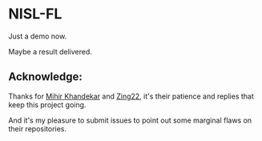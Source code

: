 # NISL-FL

Just a demo now.

Maybe a result delivered.

## Acknowledge:
Thanks for [Mihir Khandekar](https://github.com/mihirkhandekar) and [Zing22](https://github.com/Zing22), 
it's their patience and replies that keep this project going.

And it's my pleasure to submit issues to point out some marginal flaws on their repositories.
